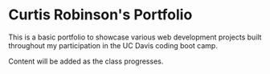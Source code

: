 # Curtis Robinson's Portfolio
This is a basic portfolio to showcase various web development projects built throughout my participation in the UC Davis coding boot camp.

Content will be added as the class progresses.
